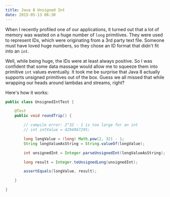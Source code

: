 ```yaml
---
title: Java 8 Unsigned Int
date: 2015-05-13 06:30
---
```

When I recently profiled one of our applications, it turned out that a lot of memory was wasted on a huge number of
`long` primitives. They were used to represent IDs, which were originating from a 3rd party text file. Someone must
have loved huge numbers, so they chose an ID format that didn't fit into an `int`.

Well, while being huge, the IDs were at least always positive. So I was confident that some data massage would allow
me to squeeze them into primitive `int` values eventually. It took me be surprise that Java 8 actually supports unsigned
primitives out of the box. Guess we all missed that while wrapping our heads around lambdas and streams, right?

Here's how it works:
``` java
public class UnsignedIntTest {

    @Test
    public void roundTrip() {

        // compile error: 2^32 - 1 is too large for an int
        // int intValue = 4294967295;

        long longValue = (long) Math.pow(2, 32) - 1;
        String longValueAsString = String.valueOf(longValue);

        int unsignedInt = Integer.parseUnsignedInt(longValueAsString);

        long result = Integer.toUnsignedLong(unsignedInt);

        assertEquals(longValue, result);

    }

}
```